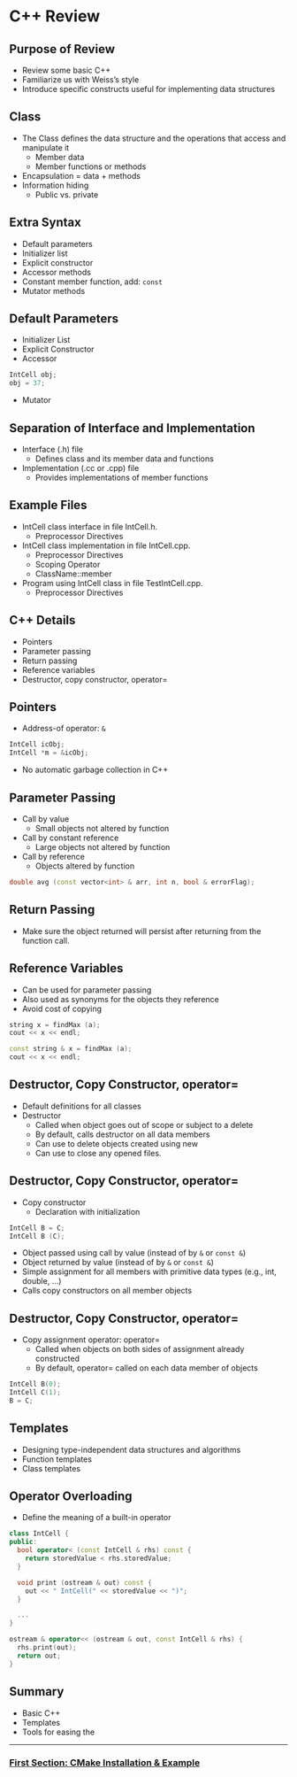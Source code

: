 # C++ Review

## Purpose of Review
- Review some basic C++
- Familiarize us with Weiss’s style
- Introduce specific constructs useful for implementing data structures


## Class
- The Class defines the data structure and the operations that access and manipulate it
  - Member data
  - Member functions or methods
- Encapsulation = data + methods
- Information hiding
  - Public vs. private

## Extra Syntax
- Default parameters
- Initializer list
- Explicit constructor
- Accessor methods
- Constant member function, add: `const`
- Mutator methods


## Default Parameters
- Initializer List
- Explicit Constructor
- Accessor

```cpp
IntCell obj;
obj = 37;
```
- Mutator

## Separation of Interface and Implementation
- Interface (.h) file
  - Defines class and its member data and functions
- Implementation (.cc or .cpp) file
  - Provides implementations of member functions

## Example Files
- IntCell class interface in file IntCell.h.
  - Preprocessor Directives
- IntCell class implementation in file IntCell.cpp.
  - Preprocessor Directives
  - Scoping Operator
  - ClassName::member
- Program using IntCell class in file TestIntCell.cpp.
  - Preprocessor Directives

## C++ Details
- Pointers
- Parameter passing
- Return passing
- Reference variables
- Destructor, copy constructor, operator=

## Pointers
- Address-of operator: `&`
```cpp
IntCell icObj;
IntCell *m = &icObj;
```
- No automatic garbage collection in C++

## Parameter Passing
- Call by value
  - Small objects not altered by function
- Call by constant reference
  - Large objects not altered by function
- Call by reference
  - Objects altered by function
```cpp
double avg (const vector<int> & arr, int n, bool & errorFlag);
```

## Return Passing
- Make sure the object returned will persist after returning from the function call.

## Reference Variables
- Can be used for parameter passing
- Also used as synonyms for the objects they reference
- Avoid cost of copying

```cpp
string x = findMax (a);
cout << x << endl;

const string & x = findMax (a);
cout << x << endl;
``` 

## Destructor, Copy Constructor, operator=
- Default definitions for all classes
- Destructor
  - Called when object goes out of scope or subject to a delete
  - By default, calls destructor on all data members
  - Can use to delete objects created using new
  - Can use to close any opened files.

## Destructor, Copy Constructor, operator=
- Copy constructor
  - Declaration with initialization
```cpp
IntCell B = C;
IntCell B (C);
```
- Object passed using call by value (instead of by `&` or `const &`)
- Object returned by value (instead of by `&` or `const &`)
- Simple assignment for all members with primitive data types (e.g., int, double, …)
- Calls copy constructors on all member objects

## Destructor, Copy Constructor, operator=
- Copy assignment operator: operator=
  - Called when objects on both sides of assignment already constructed
  - By default, operator= called on each data member of objects
```cpp
IntCell B(0);
IntCell C(1);
B = C;
```

## Templates
- Designing type-independent data structures and algorithms
- Function templates
- Class templates

## Operator Overloading
- Define the meaning of a built-in operator
```cpp
class IntCell {
public:
  bool operator< (const IntCell & rhs) const {
    return storedValue < rhs.storedValue;
  }

  void print (ostream & out) const {
    out << " IntCell(" << storedValue << ")";
  }

  ...
}

ostream & operator<< (ostream & out, const IntCell & rhs) {
  rhs.print(out); 
  return out;
}
```

## Summary 
- Basic C++
- Templates
- Tools for easing the 

---

### [First Section: CMake Installation & Example](https://github.com/MarkShinozaki/CPTS223-AdvancedDataStructuresInCpp/tree/Helpful-Material/(1)%20CMake%20Installation%20%26%20Example)



